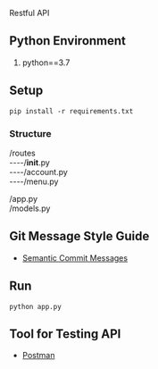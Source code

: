 Restful API

## Python Environment
1. python==3.7

## Setup
```
pip install -r requirements.txt
```

### Structure 

/routes   
----/__init__.py  
----/account.py  
----/menu.py  

/app.py   
/models.py   


## Git Message Style Guide

* [Semantic Commit Messages](https://gist.github.com/joshbuchea/6f47e86d2510bce28f8e7f42ae84c716)


## Run
```
python app.py
```

## Tool for Testing API

* [Postman](https://www.getpostman.com/downloads/)

